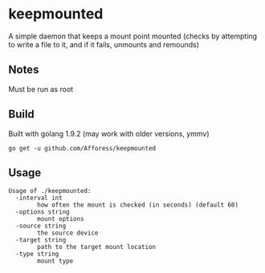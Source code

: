 # keepmounted
A simple daemon that keeps a mount point mounted (checks by attempting to write a file to it, and if it fails, unmounts and remounds)

## Notes
Must be run as root

## Build
Built with golang 1.9.2 (may work with older versions, ymmv)

`go get -u github.com/Afforess/keepmounted`

## Usage
```./keepmounted -help
Usage of ./keepmounted:
  -interval int
        how often the mount is checked (in seconds) (default 60)
  -options string
        mount options
  -source string
        the source device
  -target string
        path to the target mount location
  -type string
        mount type
```
